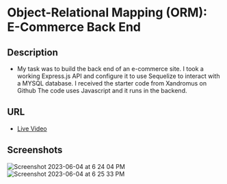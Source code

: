 # Object-Relational Mapping (ORM): E-Commerce Back End

## Description
- My task was to build the back end of an e-commerce site. I took a working Express.js API and configure it to use Sequelize to interact with a MYSQL database. I received the starter code from Xandromus on Github The code uses Javascript and it runs in the backend.

## URL
- [Live Video](https://drive.google.com/file/d/18QxwMu3RjQQYXwKPAoNDWteYOkbvhsyB/view)
## Screenshots
![Screenshot 2023-06-04 at 6 24 04 PM](https://github.com/JuanMartinez503/ORM-E-commerce-Back-End/assets/116415860/23cf4b5b-424f-4560-93f3-1e4d695df960)
![Screenshot 2023-06-04 at 6 25 33 PM](https://github.com/JuanMartinez503/ORM-E-commerce-Back-End/assets/116415860/f407e725-6e01-4127-8cf6-7cb1489ea077)
